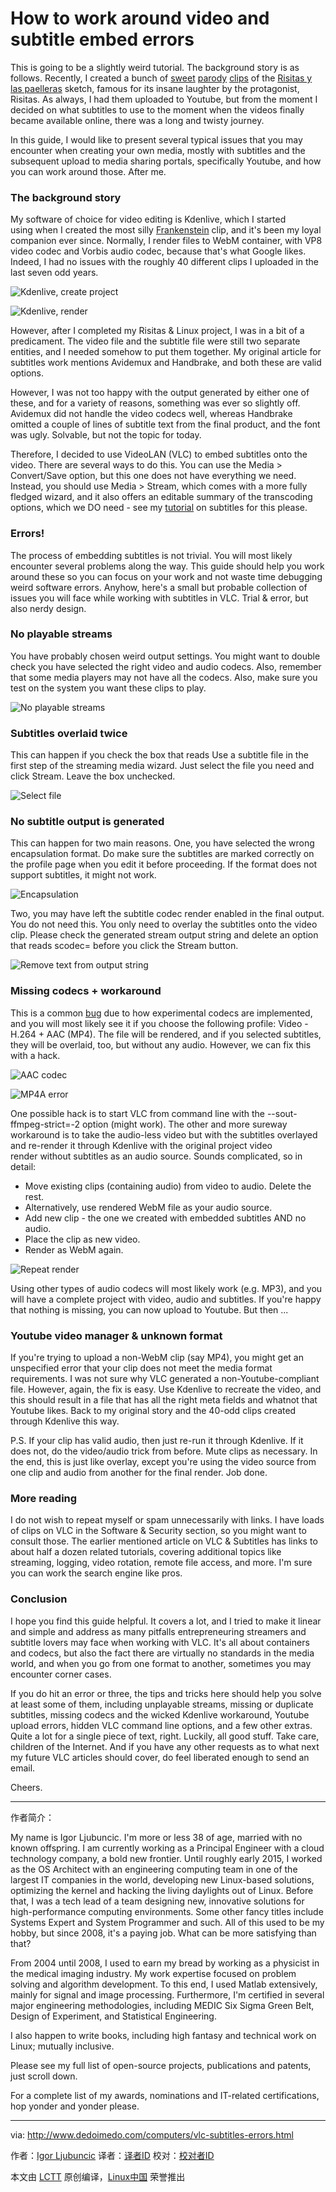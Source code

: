 # How to work around video and subtitle embed errors


This is going to be a slightly weird tutorial. The background story is as follows. Recently, I created a bunch of [sweet][1] [parody][2] [clips][3] of the [Risitas y las paelleras][4] sketch, famous for its insane laughter by the protagonist, Risitas. As always, I had them uploaded to Youtube, but from the moment I decided on what subtitles to use to the moment when the videos finally became available online, there was a long and twisty journey.

In this guide, I would like to present several typical issues that you may encounter when creating your own media, mostly with subtitles and the subsequent upload to media sharing portals, specifically Youtube, and how you can work around those. After me.

### The background story

My software of choice for video editing is Kdenlive, which I started using when I created the most silly [Frankenstein][5] clip, and it's been my loyal companion ever since. Normally, I render files to WebM container, with VP8 video codec and Vorbis audio codec, because that's what Google likes. Indeed, I had no issues with the roughly 40 different clips I uploaded in the last seven odd years.

 ![Kdenlive, create project](http://www.dedoimedo.com/images/computers-years/2016-2/vlc-subs-errors-kdenlive-create-project.jpg) 

 ![Kdenlive, render](http://www.dedoimedo.com/images/computers-years/2016-2/vlc-subs-errors-kdenlive-render.png) 

However, after I completed my Risitas & Linux project, I was in a bit of a predicament. The video file and the subtitle file were still two separate entities, and I needed somehow to put them together. My original article for subtitles work mentions Avidemux and Handbrake, and both these are valid options.

However, I was not too happy with the output generated by either one of these, and for a variety of reasons, something was ever so slightly off. Avidemux did not handle the video codecs well, whereas Handbrake omitted a couple of lines of subtitle text from the final product, and the font was ugly. Solvable, but not the topic for today.

Therefore, I decided to use VideoLAN (VLC) to embed subtitles onto the video. There are several ways to do this. You can use the Media > Convert/Save option, but this one does not have everything we need. Instead, you should use Media > Stream, which comes with a more fully fledged wizard, and it also offers an editable summary of the transcoding options, which we DO need - see my [tutorial][6] on subtitles for this please.

### Errors!

The process of embedding subtitles is not trivial. You will most likely encounter several problems along the way. This guide should help you work around these so you can focus on your work and not waste time debugging weird software errors. Anyhow, here's a small but probable collection of issues you will face while working with subtitles in VLC. Trial & error, but also nerdy design.

### No playable streams

You have probably chosen weird output settings. You might want to double check you have selected the right video and audio codecs. Also, remember that some media players may not have all the codecs. Also, make sure you test on the system you want these clips to play.

 ![No playable streams](http://www.dedoimedo.com/images/computers-years/2016-2/vlc-subs-errors-no-playable-streams.png) 

### Subtitles overlaid twice

This can happen if you check the box that reads Use a subtitle file in the first step of the streaming media wizard. Just select the file you need and click Stream. Leave the box unchecked.

 ![Select file](http://www.dedoimedo.com/images/computers-years/2016-2/vlc-subs-select.png) 

### No subtitle output is generated

This can happen for two main reasons. One, you have selected the wrong encapsulation format. Do make sure the subtitles are marked correctly on the profile page when you edit it before proceeding. If the format does not support subtitles, it might not work.

 ![Encapsulation](http://www.dedoimedo.com/images/computers-years/2016-2/vlc-subs-encap.png) 

Two, you may have left the subtitle codec render enabled in the final output. You do not need this. You only need to overlay the subtitles onto the video clip. Please check the generated stream output string and delete an option that reads scodec=<something> before you click the Stream button.

 ![Remove text from output string](http://www.dedoimedo.com/images/computers-years/2016-2/vlc-subs-remove-text.png) 

### Missing codecs + workaround

This is a common [bug][7] due to how experimental codecs are implemented, and you will most likely see it if you choose the following profile: Video - H.264 + AAC (MP4). The file will be rendered, and if you selected subtitles, they will be overlaid, too, but without any audio. However, we can fix this with a hack.

 ![AAC codec](http://www.dedoimedo.com/images/computers-years/2016-2/vlc-subs-errors-aac-codec.png) 

 ![MP4A error](http://www.dedoimedo.com/images/computers-years/2016-2/vlc-subs-errors-mp4a.png) 

One possible hack is to start VLC from command line with the --sout-ffmpeg-strict=-2 option (might work). The other and more sureway workaround is to take the audio-less video but with the subtitles overlayed and re-render it through Kdenlive with the original project video render without subtitles as an audio source. Sounds complicated, so in detail:

*   Move existing clips (containing audio) from video to audio. Delete the rest.
*   Alternatively, use rendered WebM file as your audio source.
*   Add new clip - the one we created with embedded subtitles AND no audio.
*   Place the clip as new video.
*   Render as WebM again.

 ![Repeat render](http://www.dedoimedo.com/images/computers-years/2016-2/vlc-subs-errors-kdenlive-repeat-render.jpg) 

Using other types of audio codecs will most likely work (e.g. MP3), and you will have a complete project with video, audio and subtitles. If you're happy that nothing is missing, you can now upload to Youtube. But then ...

### Youtube video manager & unknown format

If you're trying to upload a non-WebM clip (say MP4), you might get an unspecified error that your clip does not meet the media format requirements. I was not sure why VLC generated a non-Youtube-compliant file. However, again, the fix is easy. Use Kdenlive to recreate the video, and this should result in a file that has all the right meta fields and whatnot that Youtube likes. Back to my original story and the 40-odd clips created through Kdenlive this way.

P.S. If your clip has valid audio, then just re-run it through Kdenlive. If it does not, do the video/audio trick from before. Mute clips as necessary. In the end, this is just like overlay, except you're using the video source from one clip and audio from another for the final render. Job done.

### More reading

I do not wish to repeat myself or spam unnecessarily with links. I have loads of clips on VLC in the Software & Security section, so you might want to consult those. The earlier mentioned article on VLC & Subtitles has links to about half a dozen related tutorials, covering additional topics like streaming, logging, video rotation, remote file access, and more. I'm sure you can work the search engine like pros.

### Conclusion

I hope you find this guide helpful. It covers a lot, and I tried to make it linear and simple and address as many pitfalls entrepreneuring streamers and subtitle lovers may face when working with VLC. It's all about containers and codecs, but also the fact there are virtually no standards in the media world, and when you go from one format to another, sometimes you may encounter corner cases.

If you do hit an error or three, the tips and tricks here should help you solve at least some of them, including unplayable streams, missing or duplicate subtitles, missing codecs and the wicked Kdenlive workaround, Youtube upload errors, hidden VLC command line options, and a few other extras. Quite a lot for a single piece of text, right. Luckily, all good stuff. Take care, children of the Internet. And if you have any other requests as to what next my future VLC articles should cover, do feel liberated enough to send an email.

Cheers.

--------------------------------------------------------------------------------



作者简介：

My name is Igor Ljubuncic. I'm more or less 38 of age, married with no known offspring. I am currently working as a Principal Engineer with a cloud technology company, a bold new frontier. Until roughly early 2015, I worked as the OS Architect with an engineering computing team in one of the largest IT companies in the world, developing new Linux-based solutions, optimizing the kernel and hacking the living daylights out of Linux. Before that, I was a tech lead of a team designing new, innovative solutions for high-performance computing environments. Some other fancy titles include Systems Expert and System Programmer and such. All of this used to be my hobby, but since 2008, it's a paying job. What can be more satisfying than that?

From 2004 until 2008, I used to earn my bread by working as a physicist in the medical imaging industry. My work expertise focused on problem solving and algorithm development. To this end, I used Matlab extensively, mainly for signal and image processing. Furthermore, I'm certified in several major engineering methodologies, including MEDIC Six Sigma Green Belt, Design of Experiment, and Statistical Engineering.

I also happen to write books, including high fantasy and technical work on Linux; mutually inclusive.

Please see my full list of open-source projects, publications and patents, just scroll down.

For a complete list of my awards, nominations and IT-related certifications, hop yonder and yonder please.


-------------


via: http://www.dedoimedo.com/computers/vlc-subtitles-errors.html

作者：[Igor Ljubuncic][a]
译者：[译者ID](https://github.com/译者ID)
校对：[校对者ID](https://github.com/校对者ID)

本文由 [LCTT](https://github.com/LCTT/TranslateProject) 原创编译，[Linux中国](https://linux.cn/) 荣誉推出

[a]:http://www.dedoimedo.com/faq.html

[1]:https://www.youtube.com/watch?v=MpDdGOKZ3dg
[2]:https://www.youtube.com/watch?v=KHG6fXEba0A
[3]:https://www.youtube.com/watch?v=TXw5lRi97YY
[4]:https://www.youtube.com/watch?v=cDphUib5iG4
[5]:http://www.dedoimedo.com/computers/frankenstein-media.html
[6]:http://www.dedoimedo.com/computers/vlc-subtitles.html
[7]:https://trac.videolan.org/vlc/ticket/6184
